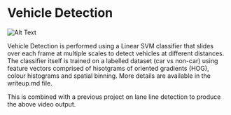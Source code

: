 # Vehicle Detection

![Alt Text](https://media.giphy.com/media/SJ9ySFtqGbQSifywwS/200w_d.gif)

Vehicle Detection is performed using a Linear SVM classifier that slides over each frame at multiple scales to detect vehicles at different distances. The classifier itself is trained on a labelled dataset (car vs non-car) using feature vectors comprised of hisotgrams of oriented gradients (HOG), colour histograms and spatial binning. More details are available in the writeup.md file.

This is combined with a previous project on lane line detection to produce the above video output.


